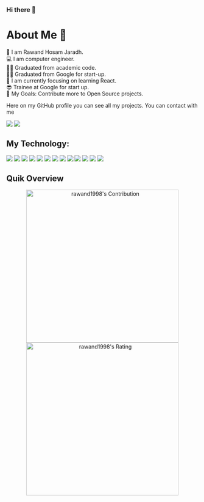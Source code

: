 ### Hi there 👋

<h1>About Me 📌</h1>

👋 I am Rawand Hosam Jaradh.<br/>
💻 I am computer engineer.<br/>
💁‍♂️ Graduated from academic code.<br/>
💁‍♂️ Graduated from Google for start-up.<br/>
🌱 I am currently focusing on learning  React.<br/>
😎 Trainee at Google for start up.<br/>
🥅 My Goals: Contribute more to Open Source projects.<br/>


Here on my GitHub profile you can see all my projects. You can contact with me 
 
[![](https://img.shields.io/badge/linkedin-Rawand-brightgreen)](https://www.linkedin.com/in/rawand-jaradh-a27894198/)
[![](https://img.shields.io/badge/Gamil-rawandgaradh@gmail.com-red)](mailto:rawandgaradh@gmail.com)

        
        
        
<h2> My Technology: </h2>

![](https://i.imgur.com/tn8XrT3.png) ![](https://i.imgur.com/u3PDdB7.png) ![](https://i.imgur.com/DEsdxki.png) ![](https://i.imgur.com/V4JEmYL.png) ![](https://i.imgur.com/OuE62Np.png) ![](https://i.imgur.com/c7ixPxY.png) ![](https://i.imgur.com/Vm1Z2m8.png) ![](https://i.imgur.com/Bm8UWtO.png) ![](https://i.imgur.com/rX6kRge.png) ![](https://i.imgur.com/kmBXs6W.png)  ![](https://i.imgur.com/Sp7gLck.png) ![](https://i.imgur.com/XEv8Q6O.png) ![](https://i.imgur.com/KAEpGgN.png) 



<h2>Quik Overview</h2>
<p align = "center">
  <img src = "https://github-readme-stats.vercel.app/api?username=rawand1998&count_private=true&theme=default&hide_border=false" alt = "rawand1998's Contribution" width = 400 >
  <img src = "https://github-readme-streak-stats.herokuapp.com?user=rawand1998&count_private=true&theme=default&hide_border=false" alt = "rawand1998's Rating" width = 400 >

</p>


